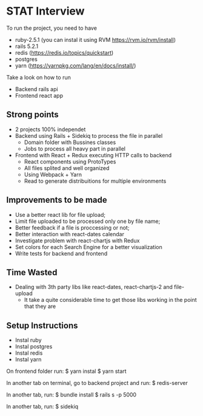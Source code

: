 # STAT Interview

To run the project, you need to have

- ruby-2.5.1 (you can instal it using RVM https://rvm.io/rvm/install)
- rails 5.2.1
- redis (https://redis.io/topics/quickstart)
- postgres
- yarn (https://yarnpkg.com/lang/en/docs/install/)

Take a look on how to run
- Backend rails api
- Frontend react app

## Strong points
- 2 projects 100% independet
- Backend using Rails + Sidekiq to process the file in parallel
  - Domain folder with Bussines classes
  - Jobs to process all heavy part in parallel
- Frontend with React + Redux executing HTTP calls to backend
  - React components using ProtoTypes
  - All files splited and well organized
  - Using Webpack + Yarn
  - Read to generate distribuitions for multiple environments

## Improvements to be made
- Use a better react lib for file upload;
- Limit file uploaded to be processed only one by file name;
- Better feedback if a file is proccessing or not;
- Better interaction with react-dates calendar
- Investigate problem with react-chartjs with Redux
- Set colors for each Search Engine for a better visualization
- Write tests for backend and frontend

## Time Wasted
- Dealing with 3th party libs like react-dates, react-chartjs-2 and file-upload
  - It take a quite considerable time to get those libs working in the point that they are

## Setup Instructions
- Instal ruby
- Instal postgres
- Instal redis
- Instal yarn

On frontend folder run:
$ yarn instal
$ yarn start

In another tab on terminal, go to backend project and run:
$ redis-server

In another tab, run:
$ bundle install
$ rails s -p 5000

In another tab, run:
$ sidekiq

